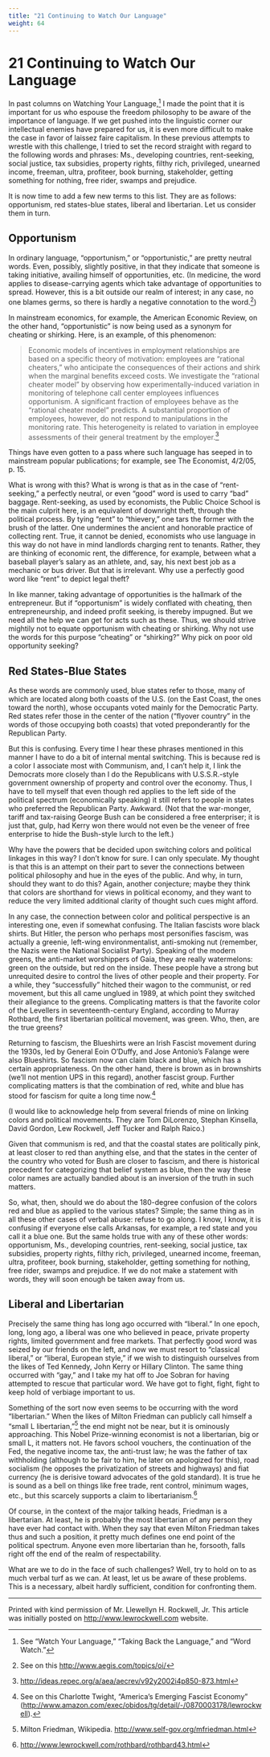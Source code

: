 ```yaml
---
title: "21 Continuing to Watch Our Language"
weight: 64
---
```


# 21 Continuing to Watch Our Language

In past columns on Watching Your Language,[^1] I made the point that it is important for us who espouse the freedom philosophy to be aware of the importance of language. If we get pushed into the linguistic corner our intellectual enemies have prepared for us, it is even more difficult to make the case in favor of laissez faire capitalism. In these previous attempts to wrestle with this challenge, I tried to set the record straight with regard to the following words and phrases: Ms., developing countries, rent-seeking, social justice, tax subsidies, property rights, filthy rich, privileged, unearned income, freeman, ultra, profiteer, book burning, stakeholder, getting something for nothing, free rider, swamps and prejudice.

It is now time to add a few new terms to this list. They are as follows: opportunism, red states-blue states, liberal and libertarian. Let us consider them in turn.

## Opportunism

In ordinary language, “opportunism,” or “opportunistic,” are pretty neutral words. Even, possibly, slightly positive, in that they indicate that someone is taking initiative, availing himself of opportunities, etc. (In medicine, the word applies to disease-carrying agents which take advantage of opportunities to spread. However, this is a bit outside our realm of interest; in any case, no one blames germs, so there is hardly a negative connotation to the word.[^2])

In mainstream economics, for example, the American Economic Review, on the other hand, “opportunistic” is now being used as a synonym for cheating or shirking. Here, is an example, of this phenomenon:

> Economic models of incentives in employment relationships are based on a specific theory of motivation: employees are “rational cheaters,” who anticipate the consequences of their actions and shirk when the marginal benefits exceed costs. We investigate the “rational cheater model” by observing how experimentally-induced variation in monitoring of telephone call center employees influences opportunism. A significant fraction of employees behave as the “rational cheater model” predicts. A substantial proportion of employees, however, do not respond to manipulations in the monitoring rate. This heterogeneity is related to variation in employee assessments of their general treatment by the employer.[^3]

Things have even gotten to a pass where such language has seeped in to mainstream popular publications; for example, see The Economist, 4/2/05, p. 15.

What is wrong with this? What is wrong is that as in the case of “rent-seeking,” a perfectly neutral, or even “good” word is used to carry “bad” baggage. Rent-seeking, as used by economists, the Public Choice School is the main culprit here, is an equivalent of downright theft, through the political process. By tying “rent” to “thievery,” one tars the former with the brush of the latter. One undermines the ancient and honorable practice of collecting rent. True, it cannot be denied, economists who use language in this way do not have in mind landlords charging rent to tenants. Rather, they are thinking of economic rent, the difference, for example, between what a baseball player’s salary as an athlete, and, say, his next best job as a mechanic or bus driver. But that is irrelevant. Why use a perfectly good word like “rent” to depict legal theft?

In like manner, taking advantage of opportunities is the hallmark of the entrepreneur. But if “opportunism” is widely conflated with cheating, then entrepreneurship, and indeed profit seeking, is thereby impugned. But we need all the help we can get for acts such as these. Thus, we should strive mightily not to equate opportunism with cheating or shirking. Why not use the words for this purpose “cheating” or “shirking?” Why pick on poor old opportunity seeking?

## Red States-Blue States

As these words are commonly used, blue states refer to those, many of which are located along both coasts of the U.S. (on the East Coast, the ones toward the north), whose occupants voted mainly for the Democratic Party. Red states refer those in the center of the nation (“flyover country” in the words of those occupying both coasts) that voted preponderantly for the Republican Party.

But this is confusing. Every time I hear these phrases mentioned in this manner I have to do a bit of internal mental switching. This is because red is a color I associate most with Communism, and, I can’t help it, I link the Democrats more closely than I do the Republicans with U.S.S.R.-style government ownership of property and control over the economy. Thus, I have to tell myself that even though red applies to the left side of the political spectrum (economically speaking) it still refers to people in states who preferred the Republican Party. Awkward. (Not that the war-monger, tariff and tax-raising George Bush can be considered a free enterpriser; it is just that, gulp, had Kerry won there would not even be the veneer of free enterprise to hide the Bush-style lurch to the left.)

Why have the powers that be decided upon switching colors and political linkages in this way? I don’t know for sure. I can only speculate. My thought is that this is an attempt on their part to sever the connections between political philosophy and hue in the eyes of the public. And why, in turn, should they want to do this? Again, another conjecture; maybe they think that colors are shorthand for views in political economy, and they want to reduce the very limited additional clarity of thought such cues might afford.

In any case, the connection between color and political perspective is an interesting one, even if somewhat confusing. The Italian fascists wore black shirts. But Hitler, the person who perhaps most personifies fascism, was actually a greenie, left-wing environmentalist, anti-smoking nut (remember, the Nazis were the National Socialist Party). Speaking of the modern greens, the anti-market worshippers of Gaia, they are really watermelons: green on the outside, but red on the inside. These people have a strong but unrequited desire to control the lives of other people and their property. For a while, they “successfully” hitched their wagon to the communist, or red movement, but this all came unglued in 1989, at which point they switched their allegiance to the greens. Complicating matters is that the favorite color of the Levellers in seventeenth-century England, according to Murray Rothbard, the first libertarian political movement, was green. Who, then, are the true greens?

Returning to fascism, the Blueshirts were an Irish Fascist movement during the 1930s, led by General Eoin O’Duffy, and Jose Antonio’s Falange were also Blueshirts. So fascism now can claim black and blue, which has a certain appropriateness. On the other hand, there is brown as in brownshirts (we’ll not mention UPS in this regard), another fascist group. Further complicating matters is that the combination of red, white and blue has stood for fascism for quite a long time now.[^4]

(I would like to acknowledge help from several friends of mine on linking colors and political movements. They are Tom DiLorenzo, Stephan Kinsella, David Gordon, Lew Rockwell, Jeff Tucker and Ralph Raico.)

Given that communism is red, and that the coastal states are politically pink, at least closer to red than anything else, and that the states in the center of the country who voted for Bush are closer to fascism, and there is historical precedent for categorizing that belief system as blue, then the way these color names are actually bandied about is an inversion of the truth in such matters.

So, what, then, should we do about the 180-degree confusion of the colors red and blue as applied to the various states? Simple; the same thing as in all these other cases of verbal abuse: refuse to go along. I know, I know, it is confusing if everyone else calls Arkansas, for example, a red state and you call it a blue one. But the same holds true with any of these other words: opportunism, Ms., developing countries, rent-seeking, social justice, tax subsidies, property rights, filthy rich, privileged, unearned income, freeman, ultra, profiteer, book burning, stakeholder, getting something for nothing, free rider, swamps and prejudice. If we do not make a statement with words, they will soon enough be taken away from us.

## Liberal and Libertarian

Precisely the same thing has long ago occurred with “liberal.” In one epoch, long, long ago, a liberal was one who believed in peace, private property rights, limited government and free markets. That perfectly good word was seized by our friends on the left, and now we must resort to “classical liberal,” or “liberal, European style,” if we wish to distinguish ourselves from the likes of Ted Kennedy, John Kerry or Hillary Clinton. The same thing occurred with “gay,” and I take my hat off to Joe Sobran for having attempted to rescue that particular word. We have got to fight, fight, fight to keep hold of verbiage important to us.

Something of the sort now even seems to be occurring with the word “libertarian.” When the likes of Milton Friedman can publicly call himself a “small L libertarian,”[^5] the end might not be near, but it is ominously approaching. This Nobel Prize-winning economist is not a libertarian, big or small L, it matters not. He favors school vouchers, the continuation of the Fed, the negative income tax, the anti-trust law; he was the father of tax withholding (although to be fair to him, he later on apologized for this), road socialism (he opposes the privatization of streets and highways) and fiat currency (he is derisive toward advocates of the gold standard). It is true he is sound as a bell on things like free trade, rent control, minimum wages, etc., but this scarcely supports a claim to libertarianism.[^6]

Of course, in the context of the major talking heads, Friedman is a libertarian. At least, he is probably the most libertarian of any person they have ever had contact with. When they say that even Milton Friedman takes thus and such a position, it pretty much defines one end point of the political spectrum. Anyone even more libertarian than he, forsooth, falls right off the end of the realm of respectability.

What are we to do in the face of such challenges? Well, try to hold on to as much verbal turf as we can. At least, let us be aware of these problems. This is a necessary, albeit hardly sufficient, condition for confronting them.

---

Printed with kind permission of Mr. Llewellyn H. Rockwell, Jr. This article was initially posted on http://www.lewrockwell.com website.

[^1]: See “Watch Your Language,” “Taking Back the Language,” and “Word Watch.”

[^2]: See on this http://www.aegis.com/topics/oi/

[^3]: http://ideas.repec.org/a/aea/aecrev/v92y2002i4p850-873.html

[^4]: See on this Charlotte Twight, “America’s Emerging Fascist Economy” (http://www.amazon.com/exec/obidos/tg/detail/-/0870003178/lewrockwell).

[^5]: Milton Friedman, Wikipedia. http://www.self-gov.org/mfriedman.html

[^6]: http://www.lewrockwell.com/rothbard/rothbard43.html
